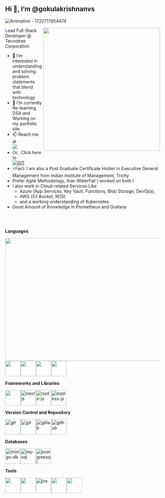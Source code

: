## Hi 👋, I’m @gokulakrishnanvs

 
![Animation - 1722717854474](https://github.com/user-attachments/assets/54317481-1558-4039-b48e-2b954bb7b1e9)

<img align="right" width="380" height="400" src="https://github.com/user-attachments/assets/2132894b-6384-4de1-a72c-5f0eefef3bc1">


Lead Full-Stack Developer @ Tecnotree Corporation 
- 👀 I’m interested in understanding and solving problem statements that blend with technology
- 🌱 I’m currently Re-learning DSA and Working on my portfolio site
- 📫 Reach me at <br/>
[<img src="https://img.shields.io/badge/LinkedIn-0077B5?style=for-the-badge&logo=linkedin&logoColor=white" />](https://www.linkedin.com/in/gokulakrishnanvs/)
-  Or.. Click here to <br/><a href="mailto:gokulakrishnan.v.s@outlook.com?subject=Get%20In%20Touch&body=Hi%20there,%20I%20found%20your%20profile%20on%20GitHub%20and%20would%20like%20to%20discuss%20potential%20opportunities.">
  <img src="https://img.shields.io/badge/GET%20IN%20TOUCH-007BFF?style=for-the-badge" alt="GIT"></a>
- ⚡Fact: I am also a Post Graduate Certificate Holder in Executive General Management from Indian Institute of Management, Trichy
- Prefer Agile Methodology, than WaterFall ( worked on both )
- I also work in Cloud-related Services Like
  - Azure (App Services, Key Vault, Functions, Blob Storage, DevOps),
  - AWS (S3 Bucket, RDS)
  - and a working understanding of Kubernetes
- Good Amount of Knowledge in Prometheus and  Grafana

<br/>






 
<br/>**Languages** <br/>

<img align="right" width="600" height="400" src="https://github.com/user-attachments/assets/94f1a941-2deb-4c46-a9eb-7f73d84b38d1">

<img height="50" width="50" src="https://img.icons8.com/color/48/000000/html-5.png" /><img height="50" width="50" src="https://img.icons8.com/color/48/000000/css3.png" /><img height="50" width="50" src="https://img.icons8.com/color/48/000000/javascript.png"/><img height="50" width="50" src="https://img.icons8.com/color/48/000000/typescript.png"/>


 
**Frameworks and Libraries** <br/> 

<img width="50" height="50" src="https://img.icons8.com/external-tal-revivo-color-tal-revivo/96/external-react-a-javascript-library-for-building-user-interfaces-logo-color-tal-revivo.png" /><img width="50" height="50" src="https://img.icons8.com/fluency/48/nextjs.png" alt="nextjs"/><img width="50" height="50" src="https://img.icons8.com/fluency/96/node-js.png" alt="node-js"/><img width="50" height="50" src="https://img.icons8.com/officel/80/express-js.png" alt="express-js"/>




**Version Control and Repository** <br/>

<img width="50" height="50" src="https://img.icons8.com/color/96/git.png" alt="git" /><img width="50" height="50" src="https://github.com/user-attachments/assets/45111ec7-bdd4-45c7-b100-14109f008b79" alt="git"/><img width="50" height="50" src="https://img.icons8.com/color/96/gitlab.png" alt="gitlab"/><img width="50" height="50" src="https://img.icons8.com/fluency/96/github.png" alt="github"/>

**Databases** <br/>

<img width="50" height="50" src="https://img.icons8.com/color/96/mongo-db.png" alt="mongo-db"/><img width="50" height="50" src="https://img.icons8.com/color/96/my-sql.png" alt="my-sql"/><img width="50" height="50" src="https://img.icons8.com/color/96/postgreesql.png" alt="postgreesql"/>

**Tools** <br/>

<img height="50" width="50" src="https://img.icons8.com/color/48/000000/visual-studio-code-2019.png"/><img height="50" width="50" src="https://github.com/user-attachments/assets/43475788-d99b-4199-881a-40164cadf1f1" /><img width="50" height="50" src="https://img.icons8.com/color/96/jira.png" alt="jira"/><img height="50" width="50" src="https://camunda.com/wp-content/uploads/camunda/blog-images/4-icon.png"/><img height="50" width="50" src="https://img.icons8.com/color/48/000000/figma--v1.png"/>


<!---
gokulakrishnanvs/gokulakrishnanvs is a ✨ special ✨ repository because its `README.md` (this file) appears on your GitHub profile.
You can click the Preview link to take a look at your changes.
--->
